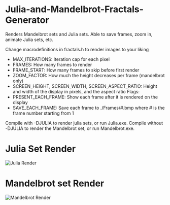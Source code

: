 # Julia-and-Mandelbrot-Fractals-Generator
Renders Mandelbrot sets and Julia sets. Able to save frames, zoom in, animate Julia sets, etc.

Change macrodefinitions in fractals.h to render images to your liking
- MAX_ITERATIONS: Iteration cap for each pixel
- FRAMES: How many frames to render
- FRAME_START: How many frames to skip before first render
- ZOOM_FACTOR: How much the height decreases per frame (mandelbrot only)
- SCREEN_HEIGHT, SCREEN_WIDTH, SCREEN_ASPECT_RATIO: Height and width of the display in pixels, and the aspect ratio
Flags:
- PRESENT_EACH_FRAME: Show each frame after it is rendered on the display
- SAVE_EACH_FRAME: Save each frame to ./Frames/#.bmp where # is the frame number starting from 1

Compile with -DJULIA to render julia sets, or run Julia.exe.
Compile without -DJULIA to render the Mandelbrot set, or run Mandelbrot.exe.

# Julia Set Render
![Julia Render](https://github.com/TomasOrdonezG/Julia-and-Mandelbrot-Fractals-Generator/blob/main/Sample%20Renders/Julia.bmp)

# Mandelbrot set Render
![Mandelbrot Render](https://github.com/TomasOrdonezG/Julia-and-Mandelbrot-Fractals-Generator/blob/main/Sample%20Renders/Mandelbrot.bmp)

